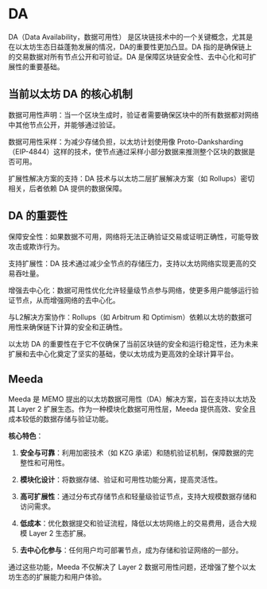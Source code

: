 # DA

DA（Data Availability，数据可用性） 是区块链技术中的一个关键概念，尤其是在以太坊生态日益蓬勃发展的情况，DA的重要性更加凸显。DA 指的是确保链上的交易数据对所有节点公开和可验证。DA 是保障区块链安全性、去中心化和可扩展性的重要基础。

## 当前以太坊 DA 的核心机制

数据可用性声明：当一个区块生成时，验证者需要确保区块中的所有数据都对网络中其他节点公开，并能够通过验证。

数据可用性采样：为减少存储负担，以太坊计划使用像 Proto-Danksharding（EIP-4844）这样的技术，使节点通过采样小部分数据来推测整个区块的数据是否可用。

扩展性解决方案的支持：DA 技术与以太坊二层扩展解决方案（如 Rollups）密切相关，后者依赖 DA 提供的数据保障。

## DA 的重要性

保障安全性：如果数据不可用，网络将无法正确验证交易或证明正确性，可能导致攻击或欺诈行为。

支持扩展性：DA 技术通过减少全节点的存储压力，支持以太坊网络实现更高的交易吞吐量。

增强去中心化：数据可用性优化允许轻量级节点参与网络，使更多用户能够运行验证节点，从而增强网络的去中心化。

与L2解决方案协作：Rollups（如 Arbitrum 和 Optimism）依赖以太坊的数据可用性来确保链下计算的安全和正确性。

以太坊 DA 的重要性在于它不仅确保了当前区块链的安全和运行稳定性，还为未来扩展和去中心化奠定了坚实的基础，使以太坊成为更高效的全球计算平台。

## Meeda

Meeda 是 MEMO 提出的以太坊数据可用性（DA）解决方案，旨在支持以太坊及其 Layer 2 扩展生态。作为一种模块化数据可用性层，Meeda 提供高效、安全且成本较低的数据存储与验证功能。

**核心特色**：

1. **安全与可靠**：利用加密技术（如 KZG 承诺）和随机验证机制，保障数据的完整性和可用性。

2. **模块化设计**：将数据存储、验证和可用性功能分离，提高灵活性。

3. **高可扩展性**：通过分布式存储节点和轻量级验证节点，支持大规模数据存储和访问需求。

4. **低成本**：优化数据提交和验证流程，降低以太坊网络上的交易费用，适合大规模 Layer 2 生态扩展。

5. **去中心化参与**：任何用户均可部署节点，成为存储和验证网络的一部分。

通过这些功能，Meeda 不仅解决了 Layer 2 数据可用性问题，还增强了整个以太坊生态的扩展能力和用户体验。
